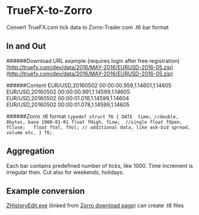 # TrueFX-to-Zorro
Convert TrueFX.com tick data to Zorro-Trader.com .t6 bar format

## In and Out

######Download URL example (requires login after free registration)
[http://truefx.com/dev/data/2016/MAY-2016/EURUSD-2016-05.zip](http://truefx.com/dev/data/2016/MAY-2016/EURUSD-2016-05.zip)

######Content
EUR/USD,20160502 00:00:00.959,1.14601,1.14605   
EUR/USD,20160502 00:00:00.991,1.14599,1.14605   
EUR/USD,20160502 00:00:01.018,1.14599,1.14604  
EUR/USD,20160502 00:00:01.078,1.14599,1.14605

######Zorro .t6 format
`typedef struct T6
{
  DATE  time; //double, 8bytes, base 1900-01-01
  float fHigh, fLow;  //single
  float fOpen, fClose;	
  float fVal, fVol; // additional data, like ask-bid spread, volume etc.
} T6;`

## Aggregation
Each bar contains predefined number of ticks, like 1000. Time increment is irregular then. Cut also for weekends, holidays.

## Example conversion
[ZHistoryEdit.exe](http://www.zorro-trader.com/download.php) (linked from [Zorro download page](http://www.zorro-trader.com/download.php)) can create .t6 files 